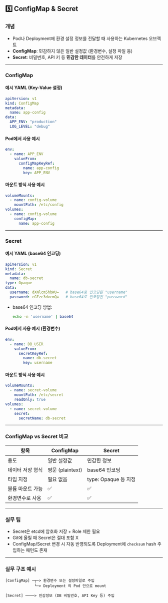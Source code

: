 
## 5️⃣ ConfigMap & Secret

### 개념

- Pod나 Deployment에 환경 설정 정보를 전달할 때 사용하는 Kubernetes 오브젝트
- **ConfigMap**: 민감하지 않은 일반 설정값 (환경변수, 설정 파일 등)
- **Secret**: 비밀번호, API 키 등 **민감한 데이터**를 안전하게 저장

---

### ConfigMap

#### 예시 YAML (Key-Value 설정)

```yaml
apiVersion: v1
kind: ConfigMap
metadata:
  name: app-config
data:
  APP_ENV: "production"
  LOG_LEVEL: "debug"
```

#### Pod에서 사용 예시

```yaml
env:
  - name: APP_ENV
    valueFrom:
      configMapKeyRef:
        name: app-config
        key: APP_ENV
```

#### 마운트 방식 사용 예시

```yaml
volumeMounts:
  - name: config-volume
    mountPath: /etc/config
volumes:
  - name: config-volume
    configMap:
      name: app-config
```

---

### Secret

#### 예시 YAML (base64 인코딩)

```yaml
apiVersion: v1
kind: Secret
metadata:
  name: db-secret
type: Opaque
data:
  username: dXNlcm5hbWU=   # base64로 인코딩된 "username"
  password: cGFzc3dvcmQ=   # base64로 인코딩된 "password"
```

- base64 인코딩 방법:
  ```bash
  echo -n 'username' | base64
  ```

#### Pod에서 사용 예시 (환경변수)

```yaml
env:
  - name: DB_USER
    valueFrom:
      secretKeyRef:
        name: db-secret
        key: username
```

#### 마운트 방식 사용 예시

```yaml
volumeMounts:
  - name: secret-volume
    mountPath: /etc/secret
    readOnly: true
volumes:
  - name: secret-volume
    secret:
      secretName: db-secret
```

---

### ConfigMap vs Secret 비교

| 항목 | ConfigMap | Secret |
|------|-----------|--------|
| 용도 | 일반 설정값 | 민감한 정보 |
| 데이터 저장 형식 | 평문 (plaintext) | base64 인코딩 |
| 타입 지정 | 필요 없음 | type: Opaque 등 지정 |
| 볼륨 마운트 가능 | ✅ | ✅ |
| 환경변수로 사용 | ✅ | ✅ |

---

### 실무 팁

- Secret은 etcd에 암호화 저장 + Role 제한 필요
- Git에 올릴 때 Secret은 절대 포함 X
- ConfigMap/Secret 변경 시 자동 반영되도록 Deployment에 `checksum` hash 주입하는 패턴도 존재

---

### 실무 구조 예시

```plaintext
[ConfigMap] ─┬─> 환경변수 또는 설정파일로 주입
             └─> Deployment 의 Pod 안으로 mount

[Secret] ────> 민감정보 (DB 비밀번호, API Key 등) 주입
```

